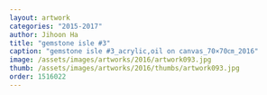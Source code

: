 ```yaml
---
layout: artwork
categories: "2015-2017"
author: Jihoon Ha
title: "gemstone isle #3"
caption: "gemstone isle #3_acrylic,oil on canvas_70×70㎝_2016"
image: /assets/images/artworks/2016/artwork093.jpg
thumb: /assets/images/artworks/2016/thumbs/artwork093.jpg
order: 1516022
---
```

